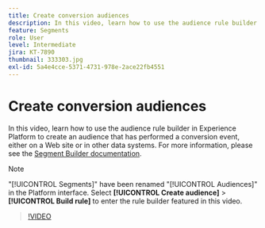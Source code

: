 ```yaml
---
title: Create conversion audiences
description: In this video, learn how to use the audience rule builder in Experience Platform to create an audience that has performed a conversion event, either on a Web site or in other data systems.
feature: Segments
role: User
level: Intermediate
jira: KT-7890
thumbnail: 333303.jpg
exl-id: 5a4e4cce-5371-4731-978e-2ace22fb4551
---
```

# Create conversion audiences

In this video, learn how to use the audience rule builder in Experience Platform to create an audience that has performed a conversion event, either on a Web site or in other data systems. For more information, please see the [Segment Builder documentation](https://experienceleague.adobe.com/docs/experience-platform/segmentation/ui/segment-builder.html).

>[!NOTE]
>
> "[!UICONTROL Segments]" have been renamed "[!UICONTROL Audiences]" in the Platform interface. Select **[!UICONTROL Create audience]** > **[!UICONTROL Build rule]** to enter the rule builder featured in this video.

>[!VIDEO](https://video.tv.adobe.com/v/333303/?learn=on)

